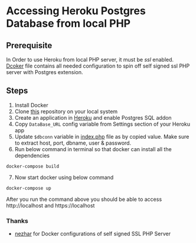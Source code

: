 # Accessing Heroku Postgres Database from local PHP

## Prerequisite 
In Order to use Heroku from local PHP server, it must be *ssl* enabled. [Dcoker](https://github.com/JitendraZaa/heroku-postgres-local-php/blob/master/Dockerfile) file contains all needed configuration to spin off self signed ssl PHP server with Postgres extension.

## Steps
1. Install Docker
2. Clone [this](https://github.com/JitendraZaa/heroku-postgres-local-php) repository on your local system 
3. Create an application in [Heroku](https://dashboard.heroku.com/apps) and enable Postgres SQL addon
4. Copy `DataBase_URL` config variable from Settings section of your Heroku app
5. Update `$dbconn` variable in [index.php](https://github.com/JitendraZaa/heroku-postgres-local-php/blob/master/src/index.php) file as by copied value. Make sure to extract host, port, dbname, user & password. 
6. Run below command in terminal so that docker can install all the dependencies
```
docker-compose build
```
7. Now start docker using below command
```
docker-compose up
```

After you run the command above you should be able to access http://localhost
and https://localhost
 
### Thanks
* [nezhar](https://github.com/nezhar) for Docker configurations of self signed SSL PHP Server
